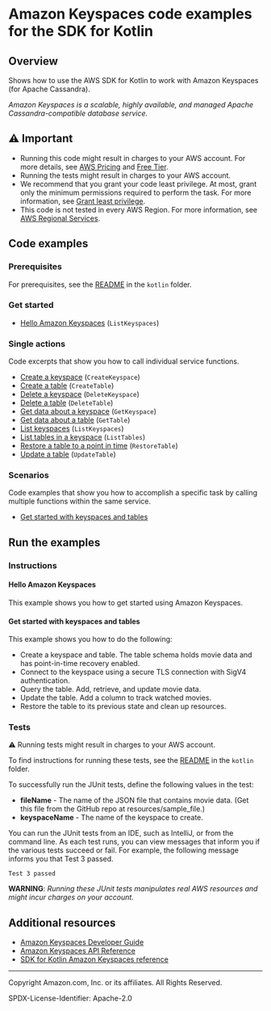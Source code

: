 # Amazon Keyspaces code examples for the SDK for Kotlin

## Overview

Shows how to use the AWS SDK for Kotlin to work with Amazon Keyspaces (for Apache Cassandra).

<!--custom.overview.start-->
<!--custom.overview.end-->

_Amazon Keyspaces is a scalable, highly available, and managed Apache Cassandra-compatible database service._

## ⚠ Important

* Running this code might result in charges to your AWS account. For more details, see [AWS Pricing](https://aws.amazon.com/pricing/) and [Free Tier](https://aws.amazon.com/free/).
* Running the tests might result in charges to your AWS account.
* We recommend that you grant your code least privilege. At most, grant only the minimum permissions required to perform the task. For more information, see [Grant least privilege](https://docs.aws.amazon.com/IAM/latest/UserGuide/best-practices.html#grant-least-privilege).
* This code is not tested in every AWS Region. For more information, see [AWS Regional Services](https://aws.amazon.com/about-aws/global-infrastructure/regional-product-services).

<!--custom.important.start-->
<!--custom.important.end-->

## Code examples

### Prerequisites

For prerequisites, see the [README](../../README.md#Prerequisites) in the `kotlin` folder.


<!--custom.prerequisites.start-->
<!--custom.prerequisites.end-->

### Get started

- [Hello Amazon Keyspaces](src/main/kotlin/com/example/keyspace/HelloKeyspaces.kt#L9) (`ListKeyspaces`)


### Single actions

Code excerpts that show you how to call individual service functions.

- [Create a keyspace](src/main/kotlin/com/example/keyspace/ScenarioKeyspaces.kt#L551) (`CreateKeyspace`)
- [Create a table](src/main/kotlin/com/example/keyspace/ScenarioKeyspaces.kt#L461) (`CreateTable`)
- [Delete a keyspace](src/main/kotlin/com/example/keyspace/ScenarioKeyspaces.kt#L208) (`DeleteKeyspace`)
- [Delete a table](src/main/kotlin/com/example/keyspace/ScenarioKeyspaces.kt#L244) (`DeleteTable`)
- [Get data about a keyspace](src/main/kotlin/com/example/keyspace/ScenarioKeyspaces.kt#L538) (`GetKeyspace`)
- [Get data about a table](src/main/kotlin/com/example/keyspace/ScenarioKeyspaces.kt#L430) (`GetTable`)
- [List keyspaces](src/main/kotlin/com/example/keyspace/ScenarioKeyspaces.kt#L526) (`ListKeyspaces`)
- [List tables in a keyspace](src/main/kotlin/com/example/keyspace/ScenarioKeyspaces.kt#L411) (`ListTables`)
- [Restore a table to a point in time](src/main/kotlin/com/example/keyspace/ScenarioKeyspaces.kt#L289) (`RestoreTable`)
- [Update a table](src/main/kotlin/com/example/keyspace/ScenarioKeyspaces.kt#L333) (`UpdateTable`)

### Scenarios

Code examples that show you how to accomplish a specific task by calling multiple
functions within the same service.

- [Get started with keyspaces and tables](src/main/kotlin/com/example/keyspace/ScenarioKeyspaces.kt)


<!--custom.examples.start-->
<!--custom.examples.end-->

## Run the examples

### Instructions


<!--custom.instructions.start-->
<!--custom.instructions.end-->

#### Hello Amazon Keyspaces

This example shows you how to get started using Amazon Keyspaces.



#### Get started with keyspaces and tables

This example shows you how to do the following:

- Create a keyspace and table. The table schema holds movie data and has point-in-time recovery enabled.
- Connect to the keyspace using a secure TLS connection with SigV4 authentication.
- Query the table. Add, retrieve, and update movie data.
- Update the table. Add a column to track watched movies.
- Restore the table to its previous state and clean up resources.

<!--custom.scenario_prereqs.keyspaces_Scenario_GetStartedKeyspaces.start-->
<!--custom.scenario_prereqs.keyspaces_Scenario_GetStartedKeyspaces.end-->


<!--custom.scenarios.keyspaces_Scenario_GetStartedKeyspaces.start-->
<!--custom.scenarios.keyspaces_Scenario_GetStartedKeyspaces.end-->

### Tests

⚠ Running tests might result in charges to your AWS account.


To find instructions for running these tests, see the [README](../../README.md#Tests)
in the `kotlin` folder.



<!--custom.tests.start-->

To successfully run the JUnit tests, define the following values in the test:

- **fileName** - The name of the JSON file that contains movie data. (Get this file from the GitHub repo at resources/sample_file.)
- **keyspaceName** - The name of the keyspace to create.

You can run the JUnit tests from an IDE, such as IntelliJ, or from the command line. As each test runs, you can view messages that inform you if the various tests succeed or fail. For example, the following message informs you that Test 3 passed.

    Test 3 passed

**WARNING**: _Running these JUnit tests manipulates real AWS resources and might incur charges on your account._

<!--custom.tests.end-->

## Additional resources

- [Amazon Keyspaces Developer Guide](https://docs.aws.amazon.com/keyspaces/latest/devguide/what-is-keyspaces.html)
- [Amazon Keyspaces API Reference](https://docs.aws.amazon.com/keyspaces/latest/APIReference/Welcome.html)
- [SDK for Kotlin Amazon Keyspaces reference](https://sdk.amazonaws.com/kotlin/api/latest/keyspaces/index.html)

<!--custom.resources.start-->
<!--custom.resources.end-->

---

Copyright Amazon.com, Inc. or its affiliates. All Rights Reserved.

SPDX-License-Identifier: Apache-2.0